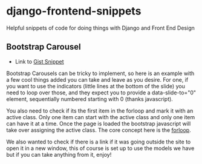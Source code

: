 # django-frontend-snippets
Helpful snippets of code for doing things with Django and Front End Design


## Bootstrap Carousel
- Link to [Gist Snippet](https://gist.github.com/benmcnelly/8c07d4f965d707b9081311b407678825)

Bootstrap Carousels can be tricky to implement, so here is an example with a few cool things added you can take and leave as you desire.
For one, if you want to use the indicators (little lines at the bottom of the slide) you need to loop over those, and they expect you to provide a data-slide-to="0" element, sequentially numbered starting with 0 (thanks javascript). 

You also need to check if its the first item in the forloop and mark it with an active class. Only one item can start with the active class and only one item can have it at a time. Once the page is loaded the bootstrap javascript will take over assigning the active class. The core concept here is the [forloop](https://docs.djangoproject.com/en/2.1/ref/templates/builtins/#for).

We also wanted to check if there is a link if it was going outside the site to open it in a new window, this of course is set up to use the models we have but if you can take anything from it, enjoy!
